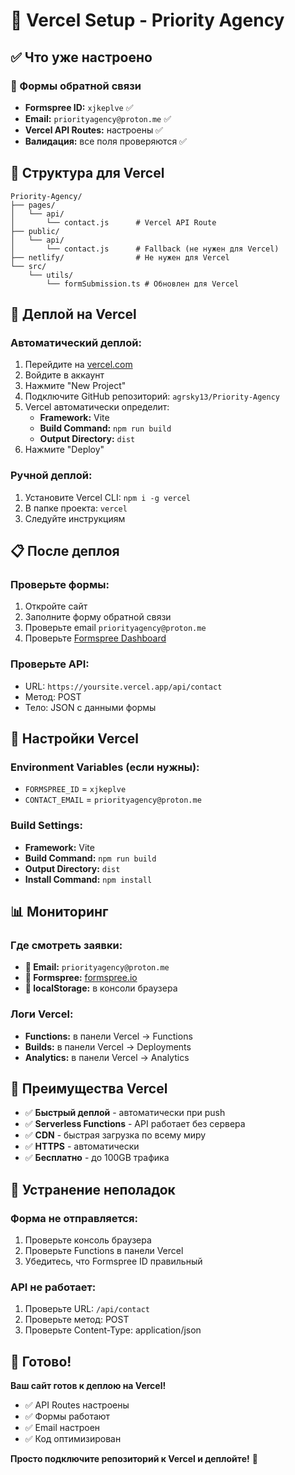 # 🚀 Vercel Setup - Priority Agency

## ✅ Что уже настроено

### 📧 Формы обратной связи
- **Formspree ID:** `xjkeplve` ✅
- **Email:** `priorityagency@proton.me` ✅
- **Vercel API Routes:** настроены ✅
- **Валидация:** все поля проверяются ✅

## 🔧 Структура для Vercel

```
Priority-Agency/
├── pages/
│   └── api/
│       └── contact.js      # Vercel API Route
├── public/
│   └── api/
│       └── contact.js      # Fallback (не нужен для Vercel)
├── netlify/                # Не нужен для Vercel
└── src/
    └── utils/
        └── formSubmission.ts # Обновлен для Vercel
```

## 🚀 Деплой на Vercel

### Автоматический деплой:
1. Перейдите на [vercel.com](https://vercel.com)
2. Войдите в аккаунт
3. Нажмите "New Project"
4. Подключите GitHub репозиторий: `agrsky13/Priority-Agency`
5. Vercel автоматически определит:
   - **Framework:** Vite
   - **Build Command:** `npm run build`
   - **Output Directory:** `dist`
6. Нажмите "Deploy"

### Ручной деплой:
1. Установите Vercel CLI: `npm i -g vercel`
2. В папке проекта: `vercel`
3. Следуйте инструкциям

## 📋 После деплоя

### Проверьте формы:
1. Откройте сайт
2. Заполните форму обратной связи
3. Проверьте email `priorityagency@proton.me`
4. Проверьте [Formspree Dashboard](https://formspree.io)

### Проверьте API:
- URL: `https://yoursite.vercel.app/api/contact`
- Метод: POST
- Тело: JSON с данными формы

## 🔧 Настройки Vercel

### Environment Variables (если нужны):
- `FORMSPREE_ID` = `xjkeplve`
- `CONTACT_EMAIL` = `priorityagency@proton.me`

### Build Settings:
- **Framework:** Vite
- **Build Command:** `npm run build`
- **Output Directory:** `dist`
- **Install Command:** `npm install`

## 📊 Мониторинг

### Где смотреть заявки:
- **📧 Email:** `priorityagency@proton.me`
- **📱 Formspree:** [formspree.io](https://formspree.io)
- **💾 localStorage:** в консоли браузера

### Логи Vercel:
- **Functions:** в панели Vercel → Functions
- **Builds:** в панели Vercel → Deployments
- **Analytics:** в панели Vercel → Analytics

## 🎯 Преимущества Vercel

- ✅ **Быстрый деплой** - автоматически при push
- ✅ **Serverless Functions** - API работает без сервера
- ✅ **CDN** - быстрая загрузка по всему миру
- ✅ **HTTPS** - автоматически
- ✅ **Бесплатно** - до 100GB трафика

## 🚨 Устранение неполадок

### Форма не отправляется:
1. Проверьте консоль браузера
2. Проверьте Functions в панели Vercel
3. Убедитесь, что Formspree ID правильный

### API не работает:
1. Проверьте URL: `/api/contact`
2. Проверьте метод: POST
3. Проверьте Content-Type: application/json

## 🎉 Готово!

**Ваш сайт готов к деплою на Vercel!**
- ✅ API Routes настроены
- ✅ Формы работают
- ✅ Email настроен
- ✅ Код оптимизирован

**Просто подключите репозиторий к Vercel и деплойте!** 🚀
